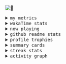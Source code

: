 [![🐙](https://hits.seeyoufarm.com/api/count/incr/badge.svg?url=https%3A%2F%2Fgithub.com%2Fktnkk%2Fhit-counter&count_bg=%23070707&title_bg=%23070707&icon=&icon_color=%23E7E7E7&title=visitors&edge_flat=true)](https://hits.seeyoufarm.com)

<details>
  <summary> <samp>my metrics</samp></summary>
  
  <br>
  
 ![🐳](https://github.com/kkhys/kkhys/blob/main/github-metrics.svg)
  
  ***
</details>

<details>
  <summary> <samp>wakaTime stats</samp></summary>
  
  <br>
  
<!--START_SECTION:waka-->
![Code Time](http://img.shields.io/badge/Code%20Time-3%2C103%20hrs%2022%20mins-blue)

**🐱 My GitHub Data** 

> 📦 5.0 MB Used in GitHub's Storage 
 > 
> 💼 Opted to Hire
 > 
> 📜 9 Public Repositories 
 > 
> 🔑 23 Private Repositories 
 > 
**I'm an Early 🐤** 

```text
🌞 Morning                7474 commits        ███████░░░░░░░░░░░░░░░░░░   29.11 % 
🌆 Daytime                6208 commits        ██████░░░░░░░░░░░░░░░░░░░   24.18 % 
🌃 Evening                9839 commits        ██████████░░░░░░░░░░░░░░░   38.32 % 
🌙 Night                  2155 commits        ██░░░░░░░░░░░░░░░░░░░░░░░   08.39 % 
```
📅 **I'm Most Productive on Sunday** 

```text
Monday                   3490 commits        ███░░░░░░░░░░░░░░░░░░░░░░   13.59 % 
Tuesday                  3826 commits        ████░░░░░░░░░░░░░░░░░░░░░   14.90 % 
Wednesday                3356 commits        ███░░░░░░░░░░░░░░░░░░░░░░   13.07 % 
Thursday                 3584 commits        ███░░░░░░░░░░░░░░░░░░░░░░   13.96 % 
Friday                   3637 commits        ████░░░░░░░░░░░░░░░░░░░░░   14.16 % 
Saturday                 3724 commits        ████░░░░░░░░░░░░░░░░░░░░░   14.50 % 
Sunday                   4059 commits        ████░░░░░░░░░░░░░░░░░░░░░   15.81 % 
```


📊 **This Week I Spent My Time On** 

```text
🕑︎ Time Zone: Asia/Tokyo

💬 Programming Languages: 
Other                    39 hrs 13 mins      █████████████░░░░░░░░░░░░   52.85 % 
TypeScript               18 hrs 7 mins       ██████░░░░░░░░░░░░░░░░░░░   24.42 % 
Java                     10 hrs 10 mins      ███░░░░░░░░░░░░░░░░░░░░░░   13.71 % 
JSON                     1 hr 31 mins        █░░░░░░░░░░░░░░░░░░░░░░░░   02.07 % 
MDX                      1 hr 19 mins        ░░░░░░░░░░░░░░░░░░░░░░░░░   01.79 % 

🔥 Editors: 
Chrome                   39 hrs 19 mins      █████████████░░░░░░░░░░░░   52.97 % 
Intellijidea             25 hrs 13 mins      ████████░░░░░░░░░░░░░░░░░   33.99 % 
WebStorm                 9 hrs 26 mins       ███░░░░░░░░░░░░░░░░░░░░░░   12.71 % 
DataGrip                 14 mins             ░░░░░░░░░░░░░░░░░░░░░░░░░   00.33 % 

💻 Operating System: 
Mac                      74 hrs 13 mins      █████████████████████████   100.00 % 
```


 Last Updated on 2024/04/02 18:36:46 UTC
<!--END_SECTION:waka-->
  
  ***
</details>


<details>
  <summary> <samp>now playing</samp></summary>
  
  <br>
 
 [![🐟](https://spotify-github-profile.vercel.app/api/view?uid=31ryofms4dnv7mrohhepo4c4zgqu&cover_image=true&theme=default&show_offline=false&background_color=121212&bar_color=53b14f&bar_color_cover=false)](https://open.spotify.com/user/31ryofms4dnv7mrohhepo4c4zgqu)
  
  ***
</details>

<details>
  <summary> <samp>github readme stats</samp></summary>
  
  <br>
  
 <p align="left"> 
  <img alt="🐠" src="https://github-readme-stats.vercel.app/api?username=kkhys&count_private=true&show_icons=true&theme=dark&include_all_commits=true" />
  <img alt="🐟" src="https://github-readme-stats.vercel.app/api/top-langs/?username=kkhys&layout=compact&theme=dark&langs_count=10&hide=HTML,CSS,SCSS" />
</p>
  
  ***
</details>

<details>
  <summary> <samp>profile trophies</samp></summary>
  
  <br>
  
  [![🐬](https://github-profile-trophy.vercel.app/?username=kkhys&rank=SECRET,SSS,SS,S,AAA,AA,A&theme=darkhub&row=1&margin-w=10&no-bg=true)](https://github.com/ryo-ma/github-profile-trophy)
  
  ***
</details>

<details>
  <summary> <samp>summary cards</samp></summary>
  
  <br>
  
  ![🐋](https://github-profile-summary-cards.vercel.app/api/cards/profile-details?username=kkhys&theme=github_dark)
  ![🦑](https://github-profile-summary-cards.vercel.app/api/cards/repos-per-language?username=kkhys&theme=github_dark)
  ![🦭](https://github-profile-summary-cards.vercel.app/api/cards/most-commit-language?username=kkhys&theme=github_dark)
  ![🦀](https://github-profile-summary-cards.vercel.app/api/cards/stats?username=kkhys&theme=github_dark)
  ![🦈](https://github-profile-summary-cards.vercel.app/api/cards/productive-time?username=kkhys&theme=github_dark)
  
  ***
</details>

<details>
  <summary> <samp>streak stats</samp></summary>
  
  <br>
  
  [![🐠](http://github-readme-streak-stats.herokuapp.com?user=kkhys&theme=dark)](https://git.io/streak-stats)
  
  ***
</details>

<details>
  <summary> <samp>activity graph</samp></summary>
  
  <br>
  
  [![🐡](https://github-readme-activity-graph.vercel.app/graph?username=kkhys&theme=xcode)](https://github.com/ashutosh00710/github-readme-activity-graph)
  
  ***
</details>

